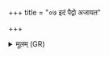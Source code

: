 +++
title = "०७ इदं पैद्वो अजायत"

+++
<details><summary>मूलम् (GR)</summary>

इदं पैद्वो अजायत-  
-इदम् अस्य परायणम् ।  
इमान्य् अर्वतः पदा-  
-अहिघ्न्यो वाजिनीवतः ॥
</details>